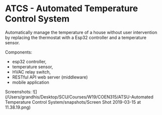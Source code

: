 # ATCS - Automated Temperature Control System


Automatically manage the temperature of a house without user intervention by replacing the thermostat with a Esp32 controller and a temperature sensor.

Components: 

- esp32 controller, 
- temperature sensor, 
- HVAC relay switch, 
- RESTful API web server (middleware)
- mobile application

Screenshots: 
![](/Users/grandhis/Desktop/SCU/Courses/W19/COEN315/ATSU-Automated Temperature Control System/snapshots/Screen Shot 2019-03-15 at 11.38.19.png)